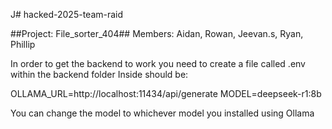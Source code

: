 J# hacked-2025-team-raid


##Project: File_sorter_404##
Members:
Aidan, Rowan, Jeevan.s, Ryan, Phillip

In order to get the backend to work you need to create a file called .env within the backend folder
Inside should be:

OLLAMA_URL=http://localhost:11434/api/generate
MODEL=deepseek-r1:8b

You can change the model to whichever model you installed using Ollama